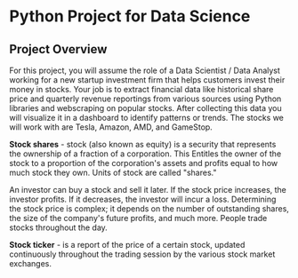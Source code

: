 # Python Project for Data Science

## Project Overview
For this project, you will assume the role of a Data Scientist / Data Analyst working for a new startup investment firm that helps customers invest their money in stocks. Your job is to extract financial data like historical share price and quarterly revenue reportings from various sources using Python libraries and webscraping on popular stocks. After collecting this data you will visualize it in a dashboard to identify patterns or trends. The stocks we will work with are Tesla, Amazon, AMD, and GameStop.

**Stock shares** -  stock (also known as equity) is a security that represents the ownership of a fraction of a corporation. This Entitles the owner of the stock to a proportion of the corporation's assets and profits equal to how much stock they own. Units of stock are called "shares."

An investor can buy a stock and sell it later. If the stock price increases, the investor profits. If it decreases, the investor will incur a loss.  Determining the stock price is complex; it depends on the number of outstanding shares, the size of the company's future profits, and much more. People trade stocks throughout the day. 

**Stock ticker** - is a report of the price of a certain stock, updated continuously throughout the trading session by the various stock market exchanges.


